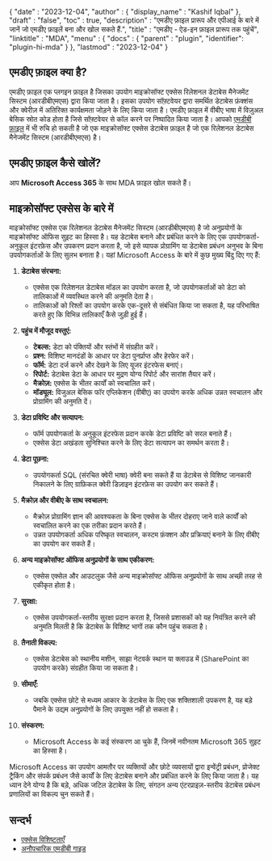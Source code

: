 {
  "date" : "2023-12-04",
  "author" : {
    "display_name" : "Kashif Iqbal"
  },
  "draft" : "false",
  "toc" : true,
  "description" : "एमडीए फ़ाइल प्रारूप और एपीआई के बारे में जानें जो एमडीए फ़ाइलें बना और खोल सकते हैं.",
  "title" : "एमडीए - ऐड-इन फ़ाइल प्रारूप तक पहुंचें",
  "linktitle" : "MDA",
  "menu" : {
    "docs" : {
      "parent" : "plugin",
      "identifier": "plugin-hi-mda"
    }
  },
  "lastmod" : "2023-12-04"
}

## एमडीए फ़ाइल क्या है?

एमडीए फ़ाइल एक प्लगइन फ़ाइल है जिसका उपयोग माइक्रोसॉफ्ट एक्सेस रिलेशनल डेटाबेस मैनेजमेंट सिस्टम (आरडीबीएमएस) द्वारा किया जाता है। इसका उपयोग सॉफ़्टवेयर द्वारा समर्थित डेटाबेस फ़ंक्शंस और क्वेरीज़ में अतिरिक्त कार्यक्षमता जोड़ने के लिए किया जाता है। एमडीए फ़ाइल में वीबीए भाषा में विज़ुअल बेसिक स्रोत कोड होता है जिसे सॉफ़्टवेयर से कॉल करने पर निष्पादित किया जाता है। आपको [एमडीबी फ़ाइल](/hi/databse/mdb/) में भी रुचि हो सकती है जो एक माइक्रोसॉफ्ट एक्सेस डेटाबेस फ़ाइल है जो एक रिलेशनल डेटाबेस मैनेजमेंट सिस्टम (आरडीबीएमएस) है।

## एमडीए फ़ाइल कैसे खोलें?

आप **Microsoft Access 365** के साथ MDA फ़ाइल खोल सकते हैं।

## माइक्रोसॉफ्ट एक्सेस के बारे में

माइक्रोसॉफ्ट एक्सेस एक रिलेशनल डेटाबेस मैनेजमेंट सिस्टम (आरडीबीएमएस) है जो अनुप्रयोगों के माइक्रोसॉफ्ट ऑफिस सुइट का हिस्सा है। यह डेटाबेस बनाने और प्रबंधित करने के लिए एक उपयोगकर्ता-अनुकूल इंटरफ़ेस और उपकरण प्रदान करता है, जो इसे व्यापक प्रोग्रामिंग या डेटाबेस प्रबंधन अनुभव के बिना उपयोगकर्ताओं के लिए सुलभ बनाता है। यहां Microsoft Access के बारे में कुछ मुख्य बिंदु दिए गए हैं:

1. **डेटाबेस संरचना:**
    - एक्सेस एक रिलेशनल डेटाबेस मॉडल का उपयोग करता है, जो उपयोगकर्ताओं को डेटा को तालिकाओं में व्यवस्थित करने की अनुमति देता है।
    - तालिकाओं को रिश्तों का उपयोग करके एक-दूसरे से संबंधित किया जा सकता है, यह परिभाषित करते हुए कि विभिन्न तालिकाएँ कैसे जुड़ी हुई हैं।

2. **पहुंच में मौजूद वस्तुएं:**
    - **टेबल्स:** डेटा को पंक्तियों और स्तंभों में संग्रहीत करें।
    - **प्रश्न:** विशिष्ट मानदंडों के आधार पर डेटा पुनर्प्राप्त और हेरफेर करें।
    - **फॉर्म:** डेटा दर्ज करने और देखने के लिए यूजर इंटरफेस बनाएं।
    - **रिपोर्ट:** डेटाबेस डेटा के आधार पर मुद्रण योग्य रिपोर्ट और सारांश तैयार करें।
    - **मैक्रोज़:** एक्सेस के भीतर कार्यों को स्वचालित करें।
    - **मॉड्यूल:** विजुअल बेसिक फॉर एप्लिकेशन (वीबीए) का उपयोग करके अधिक उन्नत स्वचालन और प्रोग्रामिंग की अनुमति दें।

3. **डेटा प्रविष्टि और सत्यापन:**
    - फॉर्म उपयोगकर्ता के अनुकूल इंटरफेस प्रदान करके डेटा प्रविष्टि को सरल बनाते हैं।
    - एक्सेस डेटा अखंडता सुनिश्चित करने के लिए डेटा सत्यापन का समर्थन करता है।

4. **डेटा पूछना:**
    - उपयोगकर्ता SQL (संरचित क्वेरी भाषा) क्वेरी बना सकते हैं या डेटाबेस से विशिष्ट जानकारी निकालने के लिए ग्राफ़िकल क्वेरी डिज़ाइन इंटरफ़ेस का उपयोग कर सकते हैं।

5. **मैक्रोज़ और वीबीए के साथ स्वचालन:**
    - मैक्रोज़ प्रोग्रामिंग ज्ञान की आवश्यकता के बिना एक्सेस के भीतर दोहराए जाने वाले कार्यों को स्वचालित करने का एक तरीका प्रदान करते हैं।
    - उन्नत उपयोगकर्ता अधिक परिष्कृत स्वचालन, कस्टम फ़ंक्शन और प्रक्रियाएं बनाने के लिए वीबीए का उपयोग कर सकते हैं।

6. **अन्य माइक्रोसॉफ्ट ऑफिस अनुप्रयोगों के साथ एकीकरण:**
    - एक्सेस एक्सेल और आउटलुक जैसे अन्य माइक्रोसॉफ्ट ऑफिस अनुप्रयोगों के साथ अच्छी तरह से एकीकृत होता है।

7. **सुरक्षा:**
    - एक्सेस उपयोगकर्ता-स्तरीय सुरक्षा प्रदान करता है, जिससे प्रशासकों को यह नियंत्रित करने की अनुमति मिलती है कि डेटाबेस के विशिष्ट भागों तक कौन पहुंच सकता है।

8. **तैनाती विकल्प:**
    - एक्सेस डेटाबेस को स्थानीय मशीन, साझा नेटवर्क स्थान या क्लाउड में (SharePoint का उपयोग करके) संग्रहीत किया जा सकता है।

9. **सीमाएँ:**
    - जबकि एक्सेस छोटे से मध्यम आकार के डेटाबेस के लिए एक शक्तिशाली उपकरण है, यह बड़े पैमाने के उद्यम अनुप्रयोगों के लिए उपयुक्त नहीं हो सकता है।

10. **संस्करण:**
     - Microsoft Access के कई संस्करण आ चुके हैं, जिनमें नवीनतम Microsoft 365 सुइट का हिस्सा है।

Microsoft Access का उपयोग आमतौर पर व्यक्तियों और छोटे व्यवसायों द्वारा इन्वेंट्री प्रबंधन, प्रोजेक्ट ट्रैकिंग और संपर्क प्रबंधन जैसे कार्यों के लिए डेटाबेस बनाने और प्रबंधित करने के लिए किया जाता है। यह ध्यान देने योग्य है कि बड़े, अधिक जटिल डेटाबेस के लिए, संगठन अन्य एंटरप्राइज़-स्तरीय डेटाबेस प्रबंधन प्रणालियों का विकल्प चुन सकते हैं।

## सन्दर्भ

* [एक्सेस विशिष्टताएँ](https://support.microsoft.com/en-us/office/access-specialations-0cf3c66f-9cf2-4e32-9568-98c1025bb47c)
* [अनौपचारिक एमडीबी गाइड](http://jabakobob.net/mdb/)
